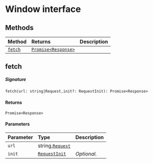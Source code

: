 # Window interface













## Methods

| Method	   |  Returns	| Description|
|:-------------|:-------|:-----------|
|[`fetch`](#fetch~ekuc9)      | [`Promise<Response>`](Promise.md) |  |



## fetch



##### Signature
`fetch(url: string|Request,init?: RequestInit): Promise<Response>`

#### Returns
`Promise<Response>`

#### Parameters


| Parameter	   | Type    | Description |
|:-------------|:---------------|:------------|
| `url`    | string,[`Request`](Request.md) |  |
| `init`    | [`RequestInit`](RequestInit.md) | _Optional._ |

